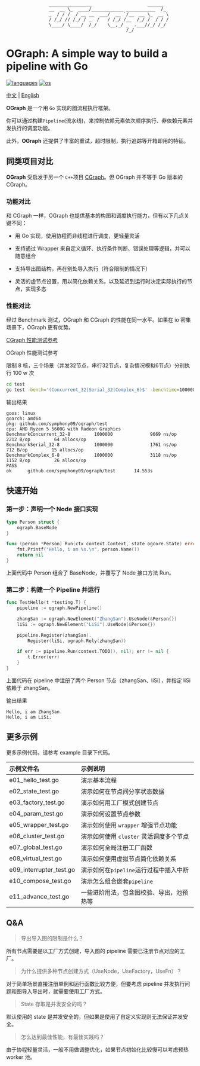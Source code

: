                    ________________                     ______  
                    __  __ \_  ____/____________ ___________  /_ 
                    _  / / /  / __ __  ___/  __ `/__  __ \_  __ \
                    / /_/ // /_/ / _  /   / /_/ /__  /_/ /  / / /
                    \____/ \____/  /_/    \__,_/ _  .___//_/ /_/ 
    			                                 /_/             

# OGraph: A simple way to build a pipeline with Go

<p align="left">
  <a href="https://github.com/symphony09/ograph"><img src="https://badgen.net/badge/langs/Golang?list=1" alt="languages"></a>
  <a href="https://github.com/symphony09/ograph"><img src="https://badgen.net/badge/os/MacOS,Linux,Windows/cyan?list=1" alt="os"></a>
</p>

[中文](README.md) | [English](README_en.md)

**OGraph** 是一个用 `Go` 实现的图流程执行框架。

你可以通过构建`Pipeline`(流水线)，来控制依赖元素依次顺序执行、非依赖元素并发执行的调度功能。

此外，**OGraph** 还提供了丰富的重试，超时限制，执行追踪等开箱即用的特征。

## 同类项目对比

**OGraph** 受启发于另一个 `C++`项目 [CGraph](https://github.com/ChunelFeng/CGraph)。但 OGraph 并不等于 Go 版本的 CGraph。

### 功能对比

和 CGraph 一样，OGraph 也提供基本的构图和调度执行能力，但有以下几点关键不同：

*   用 Go 实现，使用协程而非线程进行调度，更轻量灵活

*   支持通过 Wrapper 来自定义循环、执行条件判断、错误处理等逻辑，并可以随意组合

*   支持导出图结构，再在别处导入执行（符合限制的情况下）

*   灵活的虚节点设置，用以简化依赖关系，以及延迟到运行时决定实际执行的节点，实现多态

### 性能对比

经过 Benchmark 测试，OGraph 和 CGraph 的性能在同一水平。如果在 io 密集场景下，OGraph 更有优势。

[CGraph 性能测试参考](http://www.chunel.cn/archives/cgraph-compare-taskflow-v1)

OGraph 性能测试参考

限制 8 核，三个场景（并发32节点，串行32节点，复杂情况模拟6节点）分别执行 100 w 次

```bash
cd test
go test -bench='(Concurrent_32|Serial_32|Complex_6)$' -benchtime=1000000x -benchmem -cpu=8
```

输出结果

    goos: linux
    goarch: amd64
    pkg: github.com/symphony09/ograph/test
    cpu: AMD Ryzen 5 5600G with Radeon Graphics         
    BenchmarkConcurrent_32-8         1000000              9669 ns/op            2212 B/op         64 allocs/op
    BenchmarkSerial_32-8             1000000              1761 ns/op             712 B/op         15 allocs/op
    BenchmarkComplex_6-8             1000000              3118 ns/op            1152 B/op         26 allocs/op
    PASS
    ok      github.com/symphony09/ograph/test       14.553s

## 快速开始

### 第一步：声明一个 Node 接口实现

```go
type Person struct {
	ograph.BaseNode
}

func (person *Person) Run(ctx context.Context, state ogcore.State) error {
	fmt.Printf("Hello, i am %s.\n", person.Name())
	return nil
}
```

上面代码中 Person 组合了 BaseNode，并覆写了 Node 接口方法 Run。

### 第二步：构建一个 Pipeline 并运行

```go
func TestHello(t *testing.T) {
	pipeline := ograph.NewPipeline()

	zhangSan := ograph.NewElement("ZhangSan").UseNode(&Person{})
	liSi := ograph.NewElement("LiSi").UseNode(&Person{})

	pipeline.Register(zhangSan).
		Register(liSi, ograph.Rely(zhangSan))

	if err := pipeline.Run(context.TODO(), nil); err != nil {
		t.Error(err)
	}
}
```

上面代码在 pipeline 中注册了两个 Person 节点（zhangSan、liSi），并指定 liSi 依赖于 zhangSan。

输出结果

    Hello, i am ZhangSan.
    Hello, i am LiSi.

## 更多示例

更多示例代码，请参考 example 目录下代码。

| 示例文件名                | 示例说明                                 |
| :------------------------ | :--------------------------------------- |
| e01\_hello\_test.go       | 演示基本流程                             |
| e02\_state\_test.go       | 演示如何在节点间分享状态数据             |
| e03\_factory\_test.go     | 演示如何用工厂模式创建节点               |
| e04\_param\_test.go       | 演示如何设置节点参数                     |
| e05\_wrapper\_test.go     | 演示如何使用 `wrapper` 增强节点功能      |
| e06\_cluster\_test.go     | 演示如何使用 `cluster` 灵活调度多个节点  |
| e07\_global\_test.go      | 演示如何全局注册工厂函数                 |
| e08\_virtual\_test.go     | 演示如何使用虚拟节点简化依赖关系         |
| e09\_interrupter\_test.go | 演示如何在`pipeline`运行过程中插入中断   |
| e10\_compose\_test.go     | 演示怎么组合嵌套`pipeline`               |
| e11\_advance\_test.go     | 一些进阶用法，包含图校验、导出，池预热等 |


## Q&A

> 导出导入图的限制是什么？

所有节点需要是以工厂方式创建，导入图的 pipeline 需要已注册节点对应的工厂。

> 为什么提供多种节点创建方式（UseNode，UseFactory，UseFn）？

对于简单场景直接注册单例和运行函数比较方便，但要考虑 pipeline 并发执行问题和图导入导出时，就需要使用工厂方式。

> State 存取是并发安全的吗？

默认使用的 state 是并发安全的，但如果是使用了自定义实现则无法保证并发安全。

> 怎么达到最佳性能，有最佳实践吗？

由于协程轻量灵活，一般不用做调整优化，如果节点初始化比较慢可以考虑预热 worker 池。

